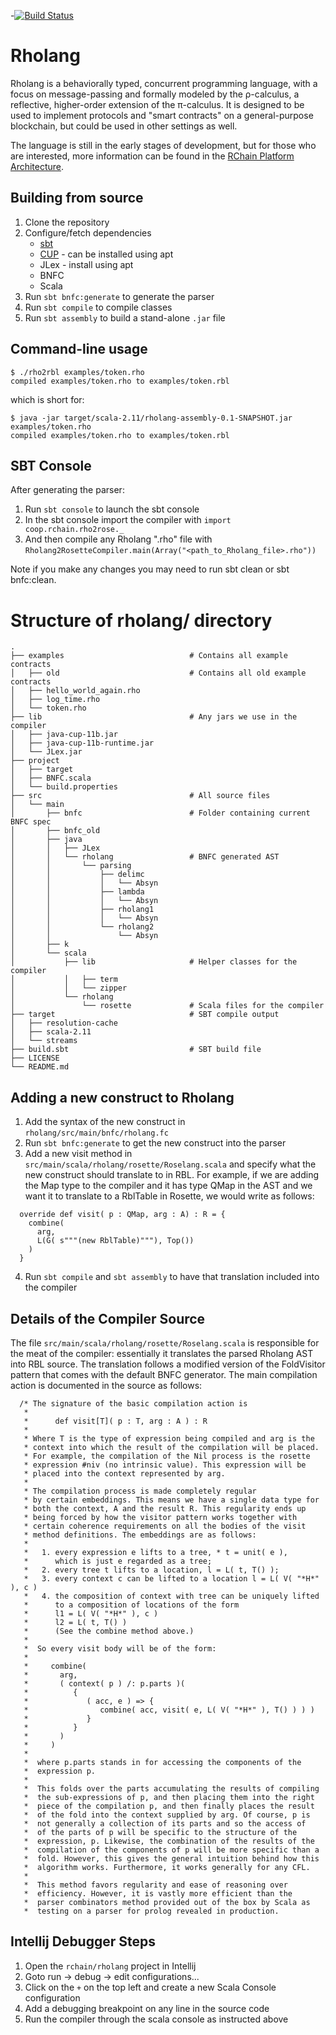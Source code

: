 -[![Build Status](https://travis-ci.org/rchain/rchain.svg?branch=dev)](https://travis-ci.org/rchain/rchain)

# Rholang

Rholang is a behaviorally typed, concurrent programming language, with a focus on message-passing and formally modeled by the ρ-calculus, a reflective, higher-order extension of the π-calculus. It is designed to be used to implement protocols and "smart contracts" on a general-purpose blockchain, but could be used in other settings as well.

The language is still in the early stages of development, but for those who are interested, more information can be found in the [RChain Platform Architecture](http://rchain-architecture.readthedocs.io/en/latest/).

## Building from source

1. Clone the repository
2. Configure/fetch dependencies
    * [sbt](http://www.scala-sbt.org/0.13/docs/Installing-sbt-on-Linux.html)
    * [CUP](http://www2.cs.tum.edu/projects/cup/install.php) - can be installed using apt
    * JLex - install using apt
    * BNFC
    * Scala
4. Run `sbt bnfc:generate` to generate the parser
5. Run `sbt compile` to compile classes
6. Run `sbt assembly` to build a stand-alone `.jar` file

## Command-line usage

```
$ ./rho2rbl examples/token.rho
compiled examples/token.rho to examples/token.rbl
```
which is short for:
```
$ java -jar target/scala-2.11/rholang-assembly-0.1-SNAPSHOT.jar examples/token.rho 
compiled examples/token.rho to examples/token.rbl
```

## SBT Console
After generating the parser:
1. Run `sbt console` to launch the sbt console
2. In the sbt console import the compiler with `import coop.rchain.rho2rose._`
3. And then compile any Rholang ".rho" file with `Rholang2RosetteCompiler.main(Array("<path_to_Rholang_file>.rho"))`

Note if you make any changes you may need to run sbt clean or sbt bnfc:clean.

# Structure of rholang/ directory
```
.
├── examples                            # Contains all example contracts
│   ├── old                             # Contains all old example contracts
│   ├── hello_world_again.rho
│   ├── log_time.rho
│   └── token.rho
├── lib                                 # Any jars we use in the compiler
│   ├── java-cup-11b.jar
│   ├── java-cup-11b-runtime.jar
│   └── JLex.jar
├── project                             
│   ├── target
│   ├── BNFC.scala
│   └── build.properties
├── src                                 # All source files
│   └── main
│       ├── bnfc                        # Folder containing current BNFC spec
│       ├── bnfc_old
│       ├── java
│       │   ├── JLex
│       │   └── rholang                 # BNFC generated AST
│       │       └── parsing
│       │           ├── delimc
│       │           │   └── Absyn
│       │           ├── lambda
│       │           │   └── Absyn
│       │           ├── rholang1
│       │           │   └── Absyn
│       │           └── rholang2
│       │               └── Absyn
│       ├── k
│       └── scala
│           ├── lib                     # Helper classes for the compiler
│           │   ├── term
│           │   └── zipper
│           └── rholang
│               └── rosette             # Scala files for the compiler
├── target                              # SBT compile output
│   ├── resolution-cache
│   ├── scala-2.11
│   └── streams
├── build.sbt                           # SBT build file
├── LICENSE
└── README.md
```

## Adding a new construct to Rholang
1. Add the syntax of the new construct in `rholang/src/main/bnfc/rholang.fc`
2. Run `sbt bnfc:generate` to get the new construct into the parser
3. Add a new visit method in `src/main/scala/rholang/rosette/Roselang.scala` and specify what the new construct should translate to in RBL. For example, if we are adding the Map type to the compiler and it has type QMap in the AST and we want it to translate to a RblTable in Rosette, we would write as follows:
```
  override def visit( p : QMap, arg : A) : R = {
    combine(
      arg,
      L(G( s"""(new RblTable)"""), Top())
    )
  }
```
4. Run `sbt compile` and `sbt assembly` to have that translation included into the compiler

## Details of the Compiler Source
The file `src/main/scala/rholang/rosette/Roselang.scala` is responsible for the meat of the compiler: essentially it translates the parsed Rholang AST into RBL source. The translation follows a modified version of the FoldVisitor pattern that comes with the default BNFC generator. The main compilation action is documented in the source as follows:
```
  /* The signature of the basic compilation action is 
   * 
   *      def visit[T]( p : T, arg : A ) : R
   * 
   * Where T is the type of expression being compiled and arg is the
   * context into which the result of the compilation will be placed.
   * For example, the compilation of the Nil process is the rosette
   * expression #niv (no intrinsic value). This expression will be
   * placed into the context represented by arg.
   * 
   * The compilation process is made completely regular
   * by certain embeddings. This means we have a single data type for
   * both the context, A and the result R. This regularity ends up
   * being forced by how the visitor pattern works together with
   * certain coherence requirements on all the bodies of the visit
   * method definitions. The embeddings are as follows: 
   * 
   *   1. every expression e lifts to a tree, * t = unit( e ),
   *      which is just e regarded as a tree; 
   *   2. every tree t lifts to a location, l = L( t, T() );
   *   3. every context c can be lifted to a location l = L( V( "*H*" ), c )
   *   4. the composition of context with tree can be uniquely lifted
   *      to a composition of locations of the form
   *      l1 = L( V( "*H*" ), c )
   *      l2 = L( t, T() )
   *      (See the combine method above.)
   * 
   *  So every visit body will be of the form:
   * 
   *     combine( 
   *       arg,
   *       ( context( p ) /: p.parts )( 
   *          { 
   *             ( acc, e ) => {
   *                combine( acc, visit( e, L( V( "*H*" ), T() ) ) ) 
   *             }
   *          }
   *       )
   *     )
   * 
   *  where p.parts stands in for accessing the components of the
   *  expression p. 
   * 
   *  This folds over the parts accumulating the results of compiling
   *  the sub-expressions of p, and then placing them into the right
   *  piece of the compilation p, and then finally places the result
   *  of the fold into the context supplied by arg. Of course, p is
   *  not generally a collection of its parts and so the access of
   *  of the parts of p will be specific to the structure of the
   *  expression, p. Likewise, the combination of the results of the
   *  compilation of the components of p will be more specific than a
   *  fold. However, this gives the general intuition behind how this
   *  algorithm works. Furthermore, it works generally for any CFL.
   * 
   *  This method favors regularity and ease of reasoning over
   *  efficiency. However, it is vastly more efficient than the
   *  parser combinators method provided out of the box by Scala as
   *  testing on a parser for prolog revealed in production.
```

## Intellij Debugger Steps
1. Open the `rchain/rholang` project in Intellij
2. Goto run -> debug -> edit configurations...
3. Click on the `+` on the top left and create a new Scala Console configuration
4. Add a debugging breakpoint on any line in the source code
5. Run the compiler through the scala console as instructed above
